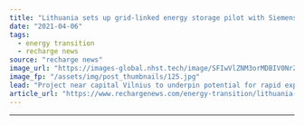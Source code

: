 ```yaml
---
title: "Lithuania sets up grid-linked energy storage pilot with Siemens in 'post-Soviet' move"
date: "2021-04-06"
tags: 
  - energy transition
  - recharge news
source: "recharge news"
image_url: "https://images-global.nhst.tech/image/SFIwVlZNM3orMDBIV0NrZUN0ZXhEVmRhNzROVG81WWhkTHhFanJhekdVaz0=/nhst/binary/c0eaffe88153e539a65b67c4308a4eaf"
image_fp: "/assets/img/post_thumbnails/125.jpg"
lead: "Project near capital Vilnius to underpin potential for rapid expansion of renewable energies and increase independence from Russian power imports"
article_url: "https://www.rechargenews.com/energy-transition/lithuania-sets-up-grid-linked-energy-storage-pilot-with-siemens-in-post-soviet-move/2-1-991072"
---
```


---
